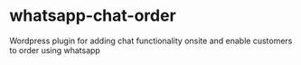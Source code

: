 # whatsapp-chat-order
Wordpress plugin for adding chat functionality onsite and enable customers to order using whatsapp

